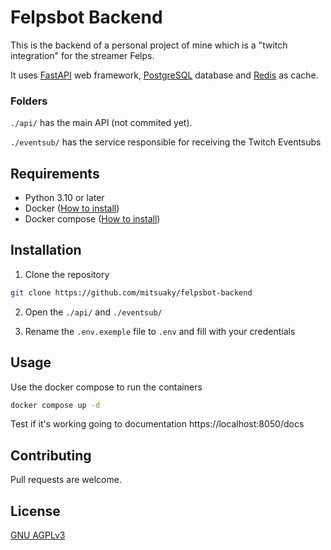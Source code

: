 # Felpsbot Backend

This is the backend of a personal project of mine which is a "twitch integration" for the streamer Felps.

It uses [FastAPI](https://fastapi.tiangolo.com/) web framework, [PostgreSQL](https://www.postgresql.org/) database and [Redis](https://redis.io/) as cache.

### Folders

`./api/` has the main API (not commited yet).

`./eventsub/` has the service responsible for receiving the Twitch Eventsubs

## Requirements

* Python 3.10 or later
* Docker ([How to install](https://docs.docker.com/engine/install/))
* Docker compose ([How to install](https://docs.docker.com/compose/install/))

## Installation

1. Clone the repository 

```bash
git clone https://github.com/mitsuaky/felpsbot-backend
```

2. Open the `./api/` and `./eventsub/`

3. Rename the `.env.exemple` file to `.env` and fill with your credentials

## Usage

Use the docker compose to run the containers

```bash
docker compose up -d
```

Test if it's working going to documentation https://localhost:8050/docs

## Contributing
Pull requests are welcome.

## License
[GNU AGPLv3](https://choosealicense.com/licenses/agpl-3.0/)
